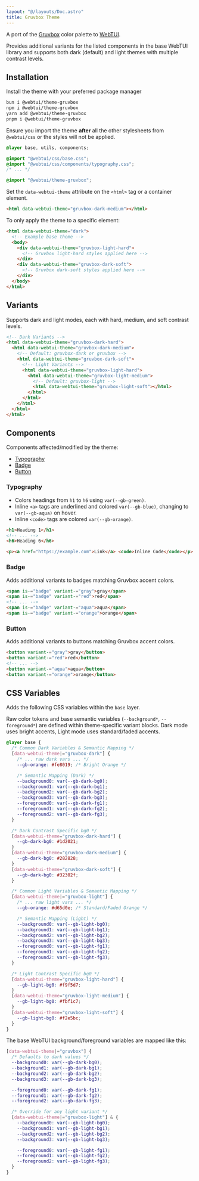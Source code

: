 ```yaml
---
layout: "@/layouts/Doc.astro"
title: Gruvbox Theme
---
```


A port of the [Gruvbox](https://github.com/morhetz/gruvbox) color palette to [WebTUI](https://github.com/webtui/webtui).

Provides additional variants for the listed components in the base WebTUI library and supports both dark (default) and light themes with multiple contrast levels.

## Installation

Install the theme with your preferred package manager

```bash
bun i @webtui/theme-gruvbox
npm i @webtui/theme-gruvbox
yarn add @webtui/theme-gruvbox
pnpm i @webtui/theme-gruvbox
```

Ensure you import the theme **after** all the other stylesheets from `@webtui/css` or the styles will not be applied.

```css
@layer base, utils, components;

@import "@webtui/css/base.css";
@import "@webtui/css/components/typography.css";
/* ... */

@import "@webtui/theme-gruvbox";
```

Set the `data-webtui-theme` attribute on the `<html>` tag or a container element.

```html
<html data-webtui-theme="gruvbox-dark-medium"></html>
```

To only apply the theme to a specific element:

```html
<html data-webtui-theme="dark">
  <!-- Example base theme -->
  <body>
    <div data-webtui-theme="gruvbox-light-hard">
      <!-- Gruvbox light-hard styles applied here -->
    </div>
    <div data-webtui-theme="gruvbox-dark-soft">
      <!-- Gruvbox dark-soft styles applied here -->
    </div>
  </body>
</html>
```

## Variants

Supports dark and light modes, each with hard, medium, and soft contrast levels.

```html
<!-- Dark Variants -->
<html data-webtui-theme="gruvbox-dark-hard">
  <html data-webtui-theme="gruvbox-dark-medium">
    <!-- Default: gruvbox-dark or gruvbox -->
    <html data-webtui-theme="gruvbox-dark-soft">
      <!-- Light Variants -->
      <html data-webtui-theme="gruvbox-light-hard">
        <html data-webtui-theme="gruvbox-light-medium">
          <!-- Default: gruvbox-light -->
          <html data-webtui-theme="gruvbox-light-soft"></html>
        </html>
      </html>
    </html>
  </html>
</html>
```

## Components

Components affected/modified by the theme:

- [Typography](#typography)
- [Badge](#badge)
- [Button](#button)

### Typography

- Colors headings from `h1` to `h6` using `var(--gb-green)`.
- Inline `<a>` tags are underlined and colored `var(--gb-blue)`, changing to `var(--gb-aqua)` on hover.
- Inline `<code>` tags are colored `var(--gb-orange)`.

```html
<h1>Heading 1</h1>
<!-- ... -->
<h6>Heading 6</h6>

<p><a href="https://example.com">Link</a> <code>Inline Code</code></p>
```

### Badge

Adds additional variants to badges matching Gruvbox accent colors.

```html
<span is-="badge" variant-="gray">gray</span>
<span is-="badge" variant-="red">red</span>
<!-- ... -->
<span is-="badge" variant-="aqua">aqua</span>
<span is-="badge" variant-="orange">orange</span>
```

### Button

Adds additional variants to buttons matching Gruvbox accent colors.

```html
<button variant-="gray">gray</button>
<button variant-="red">red</button>
<!-- ... -->
<button variant-="aqua">aqua</button>
<button variant-="orange">orange</button>
```

## CSS Variables

Adds the following CSS variables within the `base` layer.

Raw color tokens and base semantic variables (`--background*`, `--foreground*`) are defined within theme-specific variant blocks. Dark mode uses bright accents, Light mode uses standard/faded accents.

```css
@layer base {
  /* Common Dark Variables & Semantic Mapping */
  [data-webtui-theme|="gruvbox-dark"] {
    /* ... raw dark vars ... */
    --gb-orange: #fe8019; /* Bright Orange */

    /* Semantic Mapping (Dark) */
    --background0: var(--gb-dark-bg0);
    --background1: var(--gb-dark-bg1);
    --background2: var(--gb-dark-bg2);
    --background3: var(--gb-dark-bg3);
    --foreground0: var(--gb-dark-fg1);
    --foreground1: var(--gb-dark-fg2);
    --foreground2: var(--gb-dark-fg3);
  }

  /* Dark Contrast Specific bg0 */
  [data-webtui-theme="gruvbox-dark-hard"] {
    --gb-dark-bg0: #1d2021;
  }
  [data-webtui-theme="gruvbox-dark-medium"] {
    --gb-dark-bg0: #282828;
  }
  [data-webtui-theme="gruvbox-dark-soft"] {
    --gb-dark-bg0: #32302f;
  }

  /* Common Light Variables & Semantic Mapping */
  [data-webtui-theme|="gruvbox-light"] {
    /* ... raw light vars ... */
    --gb-orange: #d65d0e; /* Standard/Faded Orange */

    /* Semantic Mapping (Light) */
    --background0: var(--gb-light-bg0);
    --background1: var(--gb-light-bg1);
    --background2: var(--gb-light-bg2);
    --background3: var(--gb-light-bg3);
    --foreground0: var(--gb-light-fg1);
    --foreground1: var(--gb-light-fg2);
    --foreground2: var(--gb-light-fg3);
  }

  /* Light Contrast Specific bg0 */
  [data-webtui-theme="gruvbox-light-hard"] {
    --gb-light-bg0: #f9f5d7;
  }
  [data-webtui-theme="gruvbox-light-medium"] {
    --gb-light-bg0: #fbf1c7;
  }
  [data-webtui-theme="gruvbox-light-soft"] {
    --gb-light-bg0: #f2e5bc;
  }
}
```

The base WebTUI background/foreground variables are mapped like this:

```css
[data-webtui-theme|="gruvbox"] {
  /* Defaults to dark values */
  --background0: var(--gb-dark-bg0);
  --background1: var(--gb-dark-bg1);
  --background2: var(--gb-dark-bg2);
  --background3: var(--gb-dark-bg3);

  --foreground0: var(--gb-dark-fg1);
  --foreground1: var(--gb-dark-fg2);
  --foreground2: var(--gb-dark-fg3);

  /* Override for any light variant */
  [data-webtui-theme|="gruvbox-light"] & {
    --background0: var(--gb-light-bg0);
    --background1: var(--gb-light-bg1);
    --background2: var(--gb-light-bg2);
    --background3: var(--gb-light-bg3);

    --foreground0: var(--gb-light-fg1);
    --foreground1: var(--gb-light-fg2);
    --foreground2: var(--gb-light-fg3);
  }
}
```
